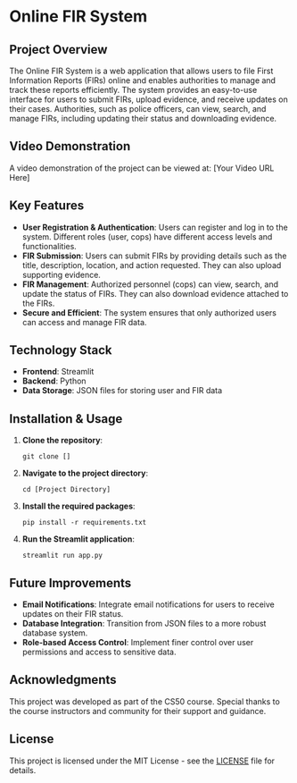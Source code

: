 # Online FIR System

## Project Overview
The Online FIR System is a web application that allows users to file First Information Reports (FIRs) online and enables authorities to manage and track these reports efficiently. The system provides an easy-to-use interface for users to submit FIRs, upload evidence, and receive updates on their cases. Authorities, such as police officers, can view, search, and manage FIRs, including updating their status and downloading evidence.

## Video Demonstration
A video demonstration of the project can be viewed at: [Your Video URL Here]

## Key Features
- **User Registration & Authentication**: Users can register and log in to the system. Different roles (user, cops) have different access levels and functionalities.
- **FIR Submission**: Users can submit FIRs by providing details such as the title, description, location, and action requested. They can also upload supporting evidence.
- **FIR Management**: Authorized personnel (cops) can view, search, and update the status of FIRs. They can also download evidence attached to the FIRs.
- **Secure and Efficient**: The system ensures that only authorized users can access and manage FIR data.

## Technology Stack
- **Frontend**: Streamlit
- **Backend**: Python
- **Data Storage**: JSON files for storing user and FIR data

## Installation & Usage
1. **Clone the repository**: 
    ```
    git clone []
    ```
2. **Navigate to the project directory**:
    ```
    cd [Project Directory]
    ```
3. **Install the required packages**:
    ```
    pip install -r requirements.txt
    ```
4. **Run the Streamlit application**:
    ```
    streamlit run app.py
    ```

## Future Improvements
- **Email Notifications**: Integrate email notifications for users to receive updates on their FIR status.
- **Database Integration**: Transition from JSON files to a more robust database system.
- **Role-based Access Control**: Implement finer control over user permissions and access to sensitive data.

## Acknowledgments
This project was developed as part of the CS50 course. Special thanks to the course instructors and community for their support and guidance.

## License
This project is licensed under the MIT License - see the [LICENSE](LICENSE) file for details.
